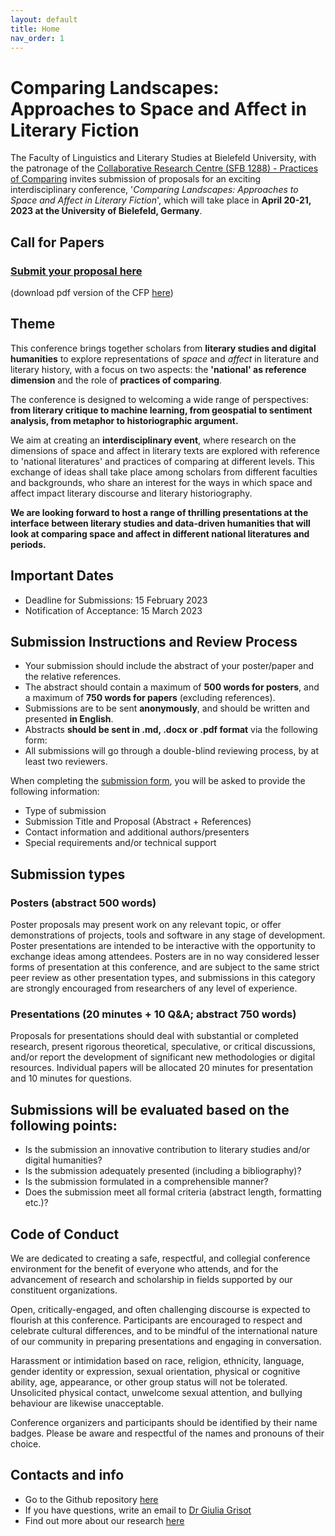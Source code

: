 ```yaml
---
layout: default
title: Home
nav_order: 1
---
```


# Comparing Landscapes: Approaches to Space and Affect in Literary Fiction

The Faculty of Linguistics and Literary Studies at Bielefeld University, with the patronage of the [Collaborative Research Centre (SFB 1288) - Practices of Comparing](https://www.uni-bielefeld.de/sfb/sfb1288/index.xml) invites submission of proposals for an exciting interdisciplinary conference, '*Comparing Landscapes: Approaches to Space and Affect in Literary Fiction*', which will take place in **April 20-21, 2023 at the University of Bielefeld, Germany**.

## Call for Papers

### [**Submit your proposal here**](https://forms.gle/3FUn59ime3xMQV5X9)
(download pdf version of the CFP [here](call_for_papers.pdf))

## Theme 

This conference brings together scholars from **literary studies and digital humanities** to explore representations of *space* and *affect* in literature and literary history, with a focus on two aspects: the **'national' as reference dimension** and the role of **practices of comparing**.

The conference is designed to welcoming a wide range of perspectives: **from literary critique to machine learning, from geospatial to sentiment analysis, from metaphor to historiographic argument.**

We aim at creating an **interdisciplinary event**, where research on the dimensions of space and affect in literary texts are explored with reference to 'national literatures' and practices of comparing at different levels.
This exchange of ideas shall take place among scholars from different faculties and backgrounds, who share an interest for the ways in which space and affect impact literary discourse and literary historiography.

**We are looking forward to host a range of thrilling presentations at the interface between literary studies and data-driven humanities that will look at comparing space and affect in different national literatures and periods.**


## Important Dates

- Deadline for Submissions: 15 February 2023
- Notification of Acceptance: 15 March 2023

## Submission Instructions and Review Process

- Your submission should include the abstract of your poster/paper and the relative references.
- The abstract should contain a maximum of **500 words for posters**, and a maximum of **750 words for papers** (excluding references).
- Submissions are to be sent **anonymously**, and should be written and presented **in English**.
- Abstracts **should be sent in .md, .docx or .pdf format** via the following form: 
- All submissions will go through a double-blind reviewing process, by at least two reviewers.

When completing the [submission form](https://forms.gle/3FUn59ime3xMQV5X9), you will be asked to provide the following information:

- Type of submission
- Submission Title and Proposal (Abstract + References)
- Contact information and additional authors/presenters
- Special requirements and/or technical support

## Submission types

### Posters (abstract 500 words) 

Poster proposals may present work on any relevant topic, or offer demonstrations of projects, tools and software in any stage of development. Poster presentations are intended to be interactive with the opportunity to exchange ideas among attendees.
Posters are in no way considered lesser forms of presentation at this conference, and are subject to the same strict peer review as other presentation types, and submissions in this category are strongly encouraged from researchers of any level of experience.

### Presentations (20 minutes + 10 Q&A; abstract 750 words)

Proposals for presentations should deal with substantial or completed research, present rigorous theoretical, speculative, or critical discussions, and/or report the development of significant new methodologies or digital resources. Individual papers will be allocated 20 minutes for presentation and 10 minutes for questions.


## Submissions will be evaluated based on the following points:

- Is the submission an innovative contribution to literary studies and/or digital humanities?
- Is the submission adequately presented (including a bibliography)? 
- Is the submission formulated in a comprehensible manner? 
- Does the submission meet all formal criteria (abstract length, formatting etc.)?

## Code of Conduct

We are dedicated to creating a safe, respectful, and collegial conference environment for the benefit of everyone who attends, and for the advancement of research and scholarship in fields supported by our constituent organizations.

Open, critically-engaged, and often challenging discourse is expected to flourish at this conference. Participants are encouraged to respect and celebrate cultural differences, and to be mindful of the international nature of our community in preparing presentations and engaging in conversation.

Harassment or intimidation based on race, religion, ethnicity, language, gender identity or expression, sexual orientation, physical or cognitive ability, age, appearance, or other group status will not be tolerated.
Unsolicited physical contact, unwelcome sexual attention, and bullying behaviour are likewise unacceptable.

Conference organizers and participants should be identified by their name badges. Please be aware and respectful of the names and pronouns of their choice.

## Contacts and info

- Go to the Github repository [here](https://github.com/comparing-landscapes/comparing-landscapes.github.io)
- If you have questions, write an email to [Dr Giulia Grisot](mailto:giulia.grisot@uni-bielefeld.de)
- Find out more about our research [here](https://mountain-sentiment.github.io)
